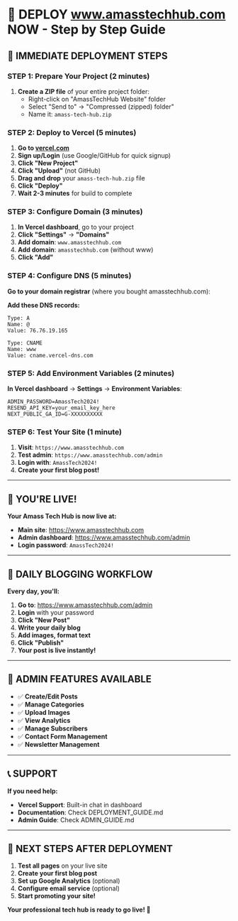 # 🚀 DEPLOY www.amasstechhub.com NOW - Step by Step Guide

## 🎯 **IMMEDIATE DEPLOYMENT STEPS**

### **STEP 1: Prepare Your Project (2 minutes)**

1. **Create a ZIP file** of your entire project folder:
   - Right-click on "AmassTechHub Website" folder
   - Select "Send to" → "Compressed (zipped) folder"
   - Name it: `amass-tech-hub.zip`

### **STEP 2: Deploy to Vercel (5 minutes)**

1. **Go to [vercel.com](https://vercel.com)**
2. **Sign up/Login** (use Google/GitHub for quick signup)
3. **Click "New Project"**
4. **Click "Upload"** (not GitHub)
5. **Drag and drop** your `amass-tech-hub.zip` file
6. **Click "Deploy"**
7. **Wait 2-3 minutes** for build to complete

### **STEP 3: Configure Domain (3 minutes)**

1. **In Vercel dashboard**, go to your project
2. **Click "Settings"** → **"Domains"**
3. **Add domain**: `www.amasstechhub.com`
4. **Add domain**: `amasstechhub.com` (without www)
5. **Click "Add"**

### **STEP 4: Configure DNS (5 minutes)**

**Go to your domain registrar** (where you bought amasstechhub.com):

**Add these DNS records:**
```
Type: A
Name: @
Value: 76.76.19.165

Type: CNAME  
Name: www
Value: cname.vercel-dns.com
```

### **STEP 5: Add Environment Variables (2 minutes)**

**In Vercel dashboard** → **Settings** → **Environment Variables**:

```
ADMIN_PASSWORD=AmassTech2024!
RESEND_API_KEY=your_email_key_here
NEXT_PUBLIC_GA_ID=G-XXXXXXXXXX
```

### **STEP 6: Test Your Site (1 minute)**

1. **Visit**: `https://www.amasstechhub.com`
2. **Test admin**: `https://www.amasstechhub.com/admin`
3. **Login with**: `AmassTech2024!`
4. **Create your first blog post!**

---

## 🎉 **YOU'RE LIVE!**

**Your Amass Tech Hub is now live at:**
- **Main site**: https://www.amasstechhub.com
- **Admin dashboard**: https://www.amasstechhub.com/admin
- **Login password**: `AmassTech2024!`

---

## 📝 **DAILY BLOGGING WORKFLOW**

**Every day, you'll:**
1. **Go to**: https://www.amasstechhub.com/admin
2. **Login** with your password
3. **Click "New Post"**
4. **Write your daily blog**
5. **Add images, format text**
6. **Click "Publish"**
7. **Your post is live instantly!**

---

## 🔧 **ADMIN FEATURES AVAILABLE**

- ✅ **Create/Edit Posts**
- ✅ **Manage Categories**
- ✅ **Upload Images**
- ✅ **View Analytics**
- ✅ **Manage Subscribers**
- ✅ **Contact Form Management**
- ✅ **Newsletter Management**

---

## 📞 **SUPPORT**

**If you need help:**
- **Vercel Support**: Built-in chat in dashboard
- **Documentation**: Check DEPLOYMENT_GUIDE.md
- **Admin Guide**: Check ADMIN_GUIDE.md

---

## 🎯 **NEXT STEPS AFTER DEPLOYMENT**

1. **Test all pages** on your live site
2. **Create your first blog post**
3. **Set up Google Analytics** (optional)
4. **Configure email service** (optional)
5. **Start promoting your site!**

**Your professional tech hub is ready to go live! 🚀**
